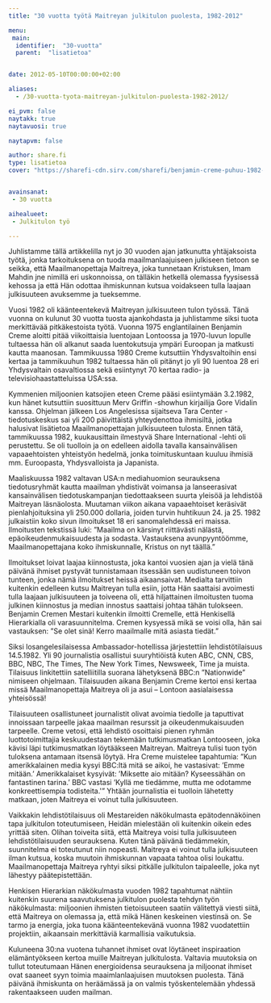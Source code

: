 ```yaml
---
title: "30 vuotta työtä Maitreyan julkitulon puolesta, 1982-2012"

menu:
 main:
  identifier:  "30-vuotta"
  parent:  "lisatietoa"


date: 2012-05-10T00:00:00+02:00

aliases:
  - /30-vuotta-tyota-maitreyan-julkitulon-puolesta-1982-2012/

ei_pvm: false
naytakk: true
naytavuosi: true

naytapvm: false

author: share.fi
type: lisatietoa
cover: "https://sharefi-cdn.sirv.com/sharefi/benjamin-creme-puhuu-1982-los-angeles-lehdistotilaisuus.jpg"


avainsanat:
 - 30 vuotta

aihealueet:
 - Julkitulon työ

---
```


<p class="alustus">Juhlistamme tällä artikkelilla nyt jo 30 vuoden ajan jatkunutta yhtäjaksoista työtä, jonka tarkoituksena on tuoda maailmanlaajuiseen julkiseen tietoon se seikka, että Maailmanopettaja Maitreya, joka tunnetaan Kristuksen, Imam Mahdin jne nimillä eri uskonnoissa, on tälläkin hetkellä olemassa fyysisessä kehossa ja että Hän odottaa ihmiskunnan kutsua voidakseen tulla laajaan julkisuuteen avuksemme ja tueksemme.</p>

<p>Vuosi 1982 oli käänteentekevä Maitreyan julkisuuteen tulon työssä. Tänä vuonna on kulunut 30 vuotta tuosta ajankohdasta ja juhlistamme siksi tuota merkittävää pitkäkestoista työtä. Vuonna 1975 englantilainen Benjamin Creme aloitti pitää viikoittaisia luentojaan Lontoossa ja 1970-luvun lopulle tultaessa hän oli alkanut saada luentokutsuja ympäri Euroopan ja matkusti kautta maanosan. Tammikuussa 1980 Creme kutsuttiin Yhdysvaltoihin ensi kertaa ja tammikuuhun 1982 tultaessa hän oli pitänyt jo yli 90 luentoa 28 eri Yhdysvaltain osavaltiossa sekä esiintynyt 70 kertaa radio- ja televisiohaastatteluissa USA:ssa.</p>
<p>Kymmenien miljoonien katsojien eteen Creme pääsi esiintymään 3.2.1982, kun hänet kutsuttiin suosittuun Merv Griffin -showhun kirjailija Gore Vidalin kanssa. Ohjelman jälkeen Los Angelesissa sijaitseva Tara Center -tiedotuskeskus sai yli 200 päivittäistä yhteydenottoa ihmisiltä, jotka halusivat lisätietoa Maailmanopettajan julkisuuteen tulosta. Ennen tätä, tammikuussa 1982, kuukausittain ilmestyvä Share International -lehti oli perustettu. Se oli tuolloin ja on edelleen aidolla tavalla kansainvälisen vapaaehtoisten yhteistyön hedelmä, jonka toimituskuntaan kuuluu ihmisiä mm. Euroopasta, Yhdysvalloista ja Japanista.</p>
<p>Maaliskuussa 1982 valtavan USA:n mediahuomion seurauksena tiedotusryhmät kautta maailman yhdistivät voimansa ja lanseerasivat kansainvälisen tiedotuskampanjan tiedottaakseen suurta yleisöä ja lehdistöä Maitreyan läsnäolosta. Muutaman viikon aikana vapaaehtoiset keräsivät pienlahjoituksina yli 250.000 dollaria, joiden turvin huhtikuun 24. ja 25. 1982 julkaistiin koko sivun ilmoitukset 18 eri sanomalehdessä eri maissa. Ilmoitusten tekstissä luki: ”Maailma on kärsinyt riittävästi nälästä, epäoikeudenmukaisuudesta ja sodasta. Vastauksena avunpyyntöömme, Maailmanopettajana koko ihmiskunnalle, Kristus on nyt täällä.”</p>
<p>Ilmoitukset loivat laajaa kiinnostusta, joka kantoi vuosien ajan ja vielä tänä päivänä ihmiset pystyvät tunnistamaan itsessään sen uudistuneen toivon tunteen, jonka nämä ilmoitukset heissä aikaansaivat. Medialta tarvittiin kuitenkin edelleen kutsu Maitreyan tulla esiin, jotta Hän saattaisi avoimesti tulla laajaan julkisuuteen ja toiveena oli, että hiljattainen ilmoitusten tuoma julkinen kiinnostus ja median innostus saattaisi johtaa tähän tulokseen. Benjamin Cremen Mestari kuitenkin ilmoitti Cremelle, että Henkisellä Hierarkialla oli varasuunnitelma. Cremen kysyessä mikä se voisi olla, hän sai vastauksen: ”Se olet sinä! Kerro maailmalle mitä asiasta tiedät.”</p>
<p>Siksi losangelesilaisessa Ambassador-hotellissa järjestettiin lehdistötilaisuus 14.5.1982. Yli 90 journalistia osallistui suuryhtiöistä kuten ABC, CNN, CBS, BBC, NBC, The Times, The New York Times, Newsweek, Time ja muista. Tilaisuus linkitettiin satelliitilla suorana lähetyksenä BBC:n ”Nationwide” nimiseen ohjelmaan. Tilaisuuden aikana Benjamin Creme kertoi ensi kertaa missä Maailmanopettaja Maitreya oli ja asui – Lontoon aasialaisessa yhteisössä!</p>
<p>Tilaisuuteen osallistuneet journalistit olivat avoimia tiedolle ja taputtivat innoissaan tarpeelle jakaa maailman resurssit ja oikeudenmukaisuuden tarpeelle. Creme vetosi, että lehdistö osoittaisi pienen ryhmän luottotoimittajia keskuudestaan tekemään tutkimusmatkan Lontooseen, joka kävisi läpi tutkimusmatkan löytääkseen Maitreyan. Maitreya tulisi tuon työn tuloksena antamaan itsensä löytyä. Hra Creme muistelee tapahtumia: ”Kun amerikkalainen media kysyi BBC:ltä mitä se aikoi, he vastasivat: ’Emme mitään.’ Amerikkalaiset kysyivät: ’Miksette aio mitään? Kyseessähän on fantastinen tarina.’ BBC vastasi ’Kyllä me tiedämme, mutta me odotamme konkreettisempia todisteita.'” Yhtään journalistia ei tuolloin lähetetty matkaan, joten Maitreya ei voinut tulla julkisuuteen.</p>
<p>Vaikkakin lehdistötilaisuus oli Mestareiden näkökulmasta epätodennäköinen tapa julkitulon toteutumiseen, Heidän mielestään oli kuitenkin oikein edes yrittää siten. Olihan toiveita siitä, että Maitreya voisi tulla julkisuuteen lehdistötilaisuuden seurauksena. Kuten tänä päivänä tiedämmekin, suunnitelma ei toteutunut niin nopeasti. Maitreya ei voinut tulla julkisuuteen ilman kutsua, koska muutoin ihmiskunnan vapaata tahtoa olisi loukattu. Maailmanopettaja Maitreya ryhtyi siksi pitkälle julkitulon taipaleelle, joka nyt lähestyy päätepistettään.</p>
<p>Henkisen Hierarkian näkökulmasta vuoden 1982 tapahtumat nähtiin kuitenkin suurena saavutuksena julkitulon puolesta tehdyn työn näkökulmasta: miljoonien ihmisten tietoisuuteen saatiin välitettyä viesti siitä, että Maitreya on olemassa ja, että mikä Hänen keskeinen viestinsä on. Se tarmo ja energia, joka tuona käänteentekevänä vuonna 1982 vuodatettiin projektiin, aikaansain merkittäviä karmallisia vaikutuksia.</p>
<p>Kuluneena 30:na vuotena tuhannet ihmiset ovat löytäneet inspiraation elämäntyökseen kertoa muille Maitreyan julkitulosta. Valtavia muutoksia on tullut toteutumaan Hänen energioidensa seurauksena ja miljoonat ihmiset ovat saaneet syyn toimia maaimlanlaajuisen muutoksen puolesta. Tänä päivänä ihmiskunta on heräämässä ja on valmis työskentelemään yhdessä rakentaakseen uuden mailman.</p>
